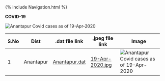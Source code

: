 {% include Navigation.html %}


**COVID-19**

<img src="https://deepuhub.github.io/images/COVID-19/19-Apr-2020.jpg" alt="Anantapur Covid cases as of 19-Apr-2020"> 
<br>

S.No | Dist | .dat file link | .jpeg file link | Image 
------------ | ------------ | ------------ | ------------ | -----------------
1 | Anantapur |[Anantapur.dat](https://deepuhub.github.io/COVID-19/Anantapur.dat)| [19-Apr-2020.jpg](https://deepuhub.github.io/images/COVID-19/19-Apr-2020.jpg) | <img src="https://deepuhub.github.io/images/COVID-19/19-Apr-2020.jpg" alt="Anantapur Covid cases as of 19-Apr-2020">
